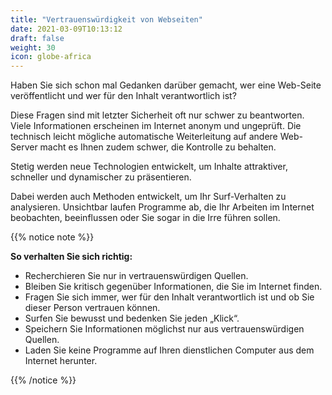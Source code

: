 ```yaml
---
title: "Vertrauenswürdigkeit von Webseiten"
date: 2021-03-09T10:13:12
draft: false
weight: 30
icon: globe-africa
---
```

Haben Sie sich schon mal Gedanken darüber gemacht, wer eine Web-Seite veröffentlicht und wer für den Inhalt verantwortlich ist?

Diese Fragen sind mit letzter Sicherheit oft nur schwer zu beantworten. Viele Informationen erscheinen im Internet anonym und ungeprüft. Die technisch leicht mögliche automatische Weiterleitung auf andere Web-Server macht es Ihnen zudem schwer, die Kontrolle zu behalten.

Stetig werden neue Technologien entwickelt, um Inhalte attraktiver, schneller und dynamischer zu präsentieren.

Dabei werden auch Methoden entwickelt, um Ihr Surf-Verhalten zu analysieren. Unsichtbar laufen Programme ab, die Ihr Arbeiten im Internet beobachten, beeinflussen oder Sie sogar in die Irre führen sollen.

{{% notice note %}}

**So verhalten Sie sich richtig:**

- Recherchieren Sie nur in vertrauenswürdigen Quellen.
- Bleiben Sie kritisch gegenüber Informationen, die Sie im Internet finden.
- Fragen Sie sich immer, wer für den Inhalt verantwortlich ist und ob Sie dieser Person vertrauen können.
- Surfen Sie bewusst und bedenken Sie jeden „Klick“.
- Speichern Sie Informationen möglichst nur aus vertrauenswürdigen Quellen.
- Laden Sie keine Programme auf Ihren dienstlichen Computer aus dem Internet herunter.

{{% /notice %}}